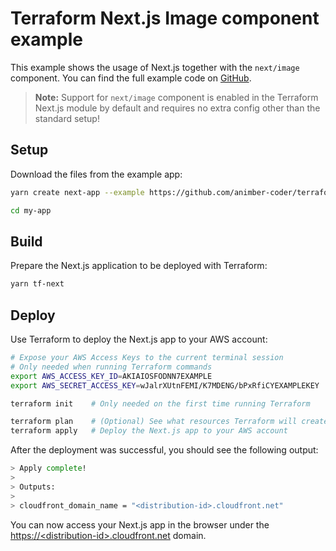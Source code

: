 # Terraform Next.js Image component example

This example shows the usage of Next.js together with the `next/image` component.
You can find the full example code on [GitHub](https://github.com/animber-coder/terraform-aws-next-js/tree/main/examples/next-image).

> **Note:** Support for `next/image` component is enabled in the Terraform Next.js module by default and requires no extra config other than the standard setup!

## Setup

Download the files from the example app:

```sh
yarn create next-app --example https://github.com/animber-coder/terraform-aws-next-js/tree/main/examples/next-image my-app

cd my-app
```

## Build

Prepare the Next.js application to be deployed with Terraform:

```sh
yarn tf-next
```

## Deploy

Use Terraform to deploy the Next.js app to your AWS account:

```sh
# Expose your AWS Access Keys to the current terminal session
# Only needed when running Terraform commands
export AWS_ACCESS_KEY_ID=AKIAIOSFODNN7EXAMPLE
export AWS_SECRET_ACCESS_KEY=wJalrXUtnFEMI/K7MDENG/bPxRfiCYEXAMPLEKEY

terraform init    # Only needed on the first time running Terraform

terraform plan    # (Optional) See what resources Terraform will create
terraform apply   # Deploy the Next.js app to your AWS account
```

After the deployment was successful, you should see the following output:

```sh
> Apply complete!
>
> Outputs:
>
> cloudfront_domain_name = "<distribution-id>.cloudfront.net"
```

You can now access your Next.js app in the browser under the [https://&lt;distribution-id&gt;.cloudfront.net](https://<distribution-id>.cloudfront.net) domain.
